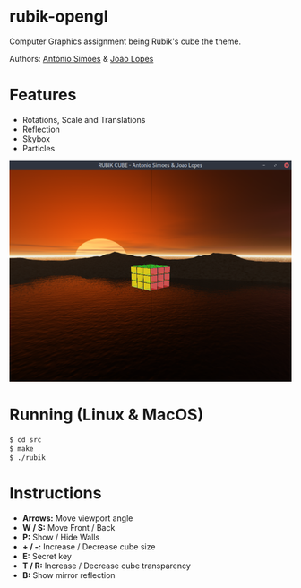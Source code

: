 # rubik-opengl

Computer Graphics assignment being Rubik's cube the theme.

Authors: [António Simões](https://github.com/amsimoes) & [João Lopes](https://github.com/jllopes)

# Features

* Rotations, Scale and Translations
* Reflection
* Skybox
* Particles

<p align="center">
<img src="report/rubik.png" alt="gameplay"/>
</p>

# Running (Linux & MacOS)

```
$ cd src
$ make
$ ./rubik
```

# Instructions

* **Arrows:** Move viewport angle
* **W / S:** Move Front / Back
* **P:** Show / Hide Walls
* **\+ / \-:** Increase / Decrease cube size
* **E:** Secret key
* **T / R:** Increase / Decrease cube transparency
* **B:** Show mirror reflection
